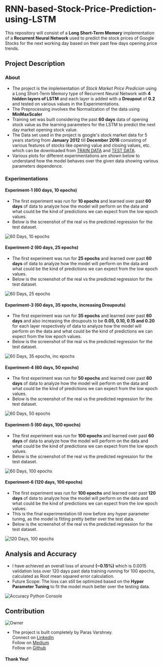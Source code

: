 # RNN-based-Stock-Price-Prediction-using-LSTM
This repository will consist of a **Long Short-Term Memory** implementation of a **Recurrent Neural Network** used to predict the stock prices of Google Stocks for the next working day based on their past few days opening price trends.
</br>

## Project Description
### About
- The project is the implementation of _Stock Market Price Predicion_ using a Long Short-Term Memory type of Recurrent Neural Network with **4 hidden layers of LSTM** and each layer is added with a **Droupout** of **0.2** and tested on various values in the Experimentations.
- The Preprocessing involves the Normailzation of the data using **MinMaxScaler** 
-  Training set was built considering the past **60 days** data of opening stock value as the learning parameters for the LSTM to predict the next day market opening stock value.
- The Data set used in the project is google's stock market data for 5 years starting from **January 2012** till **December 2016** consisting of various features of stocks like opening value and closing values, etc. which can be downloaded from [TRAIN DATA](https://github.com/paras009/RNN-based-Stock-Price-Prediction-using-LSTM/blob/master/Google_Stock_Price_Train.csv) and [TEST DATA](https://github.com/paras009/RNN-based-Stock-Price-Prediction-using-LSTM/blob/master/Google_Stock_Price_Test.csv).
- Various plots for different experimentations are shown below to understand how the model behaves over the given data showing various parameters dependence.

### Experimentations
#### Experiment-1 (60 days, 10 epochs)
- The first experiment was run for **10 epochs** and learned over past **60 days** of data to analyze how the model will perform on the data and what could be the kind of predictions we can expect from the low epoch values. 
- Below is the screenshot of the real vs the predicted regression for the test dataset.</br>

![60 Days, 10 epochs](https://github.com/paras009/RNN-based-Stock-Price-Prediction-using-LSTM/blob/master/images/60d-10eP.PNG)

#### Experiment-2 (60 days, 25 epochs)
- The first experiment was run for **25 epochs** and learned over past **60 days** of data to analyze how the model will perform on the data and what could be the kind of predictions we can expect from the low epoch values. 
- Below is the screenshot of the real vs the predicted regression for the test dataset.</br>

![60 Days, 25 epochs](https://github.com/paras009/RNN-based-Stock-Price-Prediction-using-LSTM/blob/master/images/60d-25eP.PNG)

#### Experiment-3 (60 days, 35 epochs, increasing Droupouts)
- The first experiment was run for **35 epochs** and learned over past **60 days** and also increasing the droupouts to be **0.05, 0.10, 0.15 and 0.20** for each layer respectively of data to analyze how the model will perform on the data and what could be the kind of predictions we can expect from the low epoch values. 
- Below is the screenshot of the real vs the predicted regression for the test dataset.</br>

![60 Days, 35 epochs, inc epochs](https://github.com/paras009/RNN-based-Stock-Price-Prediction-using-LSTM/blob/master/images/60d-35eP-d.PNG)

#### Experiment-4 (60 days, 50 epochs)
- The first experiment was run for **50 epochs** and learned over past **60 days** of data to analyze how the model will perform on the data and what could be the kind of predictions we can expect from the low epoch values. 
- Below is the screenshot of the real vs the predicted regression for the test dataset.</br>

![60 Days, 50 epochs](https://github.com/paras009/RNN-based-Stock-Price-Prediction-using-LSTM/blob/master/images/60d-50eP.PNG)

#### Experiment-5 (60 days, 100 epochs)
- The first experiment was run for **100 epochs** and learned over past **60 days** of data to analyze how the model will perform on the data and what could be the kind of predictions we can expect from the low epoch values. 
- Below is the screenshot of the real vs the predicted regression for the test dataset.</br>

![60 Days, 100 epochs](https://github.com/paras009/RNN-based-Stock-Price-Prediction-using-LSTM/blob/master/images/60d-100eP.PNG)

#### Experiment-6 (120 days, 100 epochs)
- The first experiment was run for **100 epochs** and learned over past **120 days** of data to analyze how the model will perform on the data and what could be the kind of predictions we can expect from the low epoch values. 
- This is the final experimentation till now before any hyper parameter tuning, as the model is fitting pretty better over the test data.
- Below is the screenshot of the real vs the predicted regression for the test dataset.</br>

![120 Days, 100 epochs](https://github.com/paras009/RNN-based-Stock-Price-Prediction-using-LSTM/blob/master/images/120d-100eP.PNG)



## Analysis and Accuracy
- I have achieved an overall loss of around **(~0.15%)** which is 0.0015 validation loss over 120 days past data training running for 100 epochs, calculated as Root mean squared error calculation.
- Future Scope: The loss can still be optimized based on the **Hyper Parameter Tuning** to fit the model much better over the testing data.

![Accuracy Python Console](https://github.com/paras009/RNN-based-Stock-Price-Prediction-using-LSTM/blob/master/images/loss.PNG)

## Contribution
![Owner](https://avatars1.githubusercontent.com/u/25752028?s=60&u=76513c2a9c298b71a67a5e8712fc5319c4c2b9bd&v=4)

- The project is built completely by Paras Varshney.</br>
Connect on [LinkedIn](https://www.linkedin.com/in/pv009)</br>
Follow on [Medium](https://medium.com/@pv009)</br>
Follow on [Github](https://github.com/paras009)</br>

#### Thank You!
